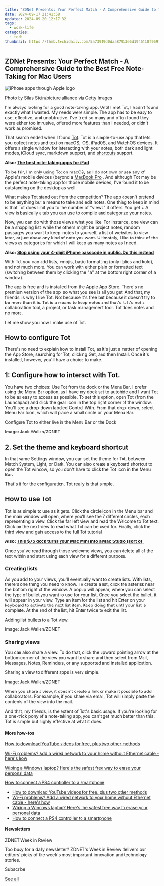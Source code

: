 ```yaml
---
title: "ZDNet Presents: Your Perfect Match - A Comprehensive Guide to the Best Free Note-Taking for Mac Users"
date: 2024-09-17 21:41:58
updated: 2024-09-20 12:17:32
tags:
  - work-life
categories:
  - tech
thumbnail: https://thmb.techidaily.com/5a73949d0daa87913e6d1945410f959f7280334c927e2831d11c0ea0a5297262.jpg
---
```


## ZDNet Presents: Your Perfect Match - A Comprehensive Guide to the Best Free Note-Taking for Mac Users

![iPhone apps through Apple logo](https://www.zdnet.com/a/img/resize/6e2c4753b67b8359e0a1d1e909d00a7156d763ce/2023/03/02/a485d971-c008-4bc5-819a-eff470c8a7cb/gettyimages-1237155252.jpg?auto=webp&width=1280)

Photo by Silas Stein/picture alliance via Getty Images

I'm always looking for a good note-taking app. Until I met Tot, I hadn't found exactly what I wanted. My needs were simple. The app had to be easy to use, effective, and unobtrusive. I've tried so many and often found they were either too intrusive, offered more features than I needed, or didn't work as promised.

That search ended when I found [Tot](https://tot.rocks/). Tot is a simple-to-use app that lets you collect notes and text on macOS, iOS, iPadOS, and WatchOS devices. It offers a single window for interacting with your notes, both dark and light modes, iCloud sync, markdown support, and [shortcuts](https://www.zdnet.com/article/how-to-gain-quick-access-to-google-shortcuts-from-macos/) support.

**Also:** [**The best note-taking apps for iPad**](https://www.zdnet.com/article/best-note-taking-app-for-ipad/)

To be fair, I'm only using Tot on macOS, as I do not own or use any of Apple's mobile devices (beyond a [MacBook Pro](https://www.zdnet.com/article/apple-13-inch-macbook-pro-m2-2022-review/)). And although Tot may be the perfect note-taking app for those mobile devices, I've found it to be outstanding on the desktop as well.

What makes Tot stand out from the competition? The app doesn't pretend to be anything but a means to take and edit notes. One thing to keep in mind is that Tot does limit you to the number of "views" it offers. You get 7\. A view is basically a tab you can use to compile and categorize your notes. 

Now, you can do with those views what you like. For instance, one view can be a shopping list, while the others might be project notes, random passages you want to keep, notes to yourself, a list of websites to view later, or just about any kind of note you want. Ultimately, I like to think of the views as categories for which I will keep as many notes as I need.

**Also:** [**Stop using your 4-digit iPhone passcode in public. Do this instead**](https://www.zdnet.com/article/stop-using-your-4-digit-iphone-passcode-in-public-do-this-instead/)

With Tot you can add lists, emojis, basic formatting (only italics and bold), and not much more. You can work with either plain or formatted text (switching between them by clicking the "a" at the bottom right corner of a window). 

The app is free and is installed from the Apple App Store. There's no premium version of the app, so what you see is all you get. And that, my friends, is why I like Tot. Not because it's free but because it doesn't try to be more than it is. Tot is a means to keep notes and that's it. It's not a collaboration tool, a project, or task management tool. Tot does notes and no more.

Let me show you how I make use of Tot.

## How to configure Tot

There's no need to explain how to install Tot, as it's just a matter of opening the App Store, searching for Tot, clicking Get, and then Install. Once it's installed, however, you'll have a choice to make.

## 1: Configure how to interact with Tot.

You have two choices: Use Tot from the dock or the Menu Bar. I prefer using the Menu Bar option, as I have my dock set to autohide and I want Tot to be as easy to access as possible. To set this option, open Tot (from the Launchpad) and click the gear icon in the top right corner of the window. You'll see a drop-down labeled Control With. From that drop-down, select Menu Bar Icon, which will place a small circle on your Menu Bar.

Configure Tot to either live in the Menu Bar or the Dock

Image: Jack Wallen/ZDNET

## 2\. Set the theme and keyboard shortcut

In that same Settings window, you can set the theme for Tot, between Match System, Light, or Dark. You can also create a keyboard shortcut to open the Tot window, so you don't have to click the Tot icon in the Menu Bar.

That's it for the configuration. Tot really is that simple.

## How to use Tot

Tot is as simple to use as it gets. Click the circle icon in the Menu bar and the main window will open, where you'll see the 7 different circles, each representing a view. Click the far left view and read the Welcome to Tot text. Click on the next view to read what Tot can be used for. Finally, click the third view and gain access to the full Tot tutorial. 

**Also:** [**This $75 dock turns your Mac Mini into a Mac Studio (sort of)**](https://www.zdnet.com/home-and-office/smart-office/this-75-dock-turns-your-mac-mini-into-a-mac-studio-sort-of/)

Once you've read through those welcome views, you can delete all of the text within and start using each view for a different purpose.

### Creating lists

As you add to your views, you'll eventually want to create lists. With lists, there's one thing you need to know. To create a list, click the asterisk near the bottom right of the window. A popup will appear, where you can select the type of bullet you want to use for your list. Once you select the bullet, it will appear in your view. Type an item for the list and hit Enter on your keyboard to activate the next list item. Keep doing that until your list is complete. At the end of the list, hit Enter twice to exit the list.

Adding list bullets to a Tot view.

Image: Jack Wallen/ZDNET

### Sharing views

You can also share a view. To do that, click the upward pointing arrow at the bottom corner of the view you want to share and then select from Mail, Messages, Notes, Reminders, or any supported and installed application.

Sharing a view to different apps is very simple.

Image: Jack Wallen/ZDNET

When you share a view, it doesn't create a link or make it possible to add collaborators. For example, if you share via email, Tot will simply paste the contents of the view into the mail.

And that, my friends, is the extent of Tot's basic usage. If you're looking for a one-trick pony of a note-taking app, you can't get much better than this. Tot is simple but highly effective at what it does.

#### More how-tos

[How to download YouTube videos for free, plus two other methods](https://www.zdnet.com/article/how-to-download-youtube-videos-for-free-plus-two-other-methods/ "How to download YouTube videos for free, plus two other methods")

[Wi-Fi problems? Add a wired network to your home without Ethernet cable - here's how](https://www.zdnet.com/article/wi-fi-problems-how-to-add-a-wired-network-to-your-home-without-ethernet-cable/ "Wi-Fi problems? Add a wired network to your home without Ethernet cable - here's how")

[Wiping a Windows laptop? Here's the safest free way to erase your personal data](https://www.zdnet.com/article/wiping-a-windows-laptop-heres-the-safest-free-way-to-erase-your-personal-data/ "Wiping a Windows laptop? Here's the safest free way to erase your personal data")

[How to connect a PS4 controller to a smartphone](https://www.zdnet.com/article/how-to-connect-a-ps4-controller-to-a-smartphone/ "How to connect a PS4 controller to a smartphone")

* [How to download YouTube videos for free, plus two other methods](https://www.zdnet.com/article/how-to-download-youtube-videos-for-free-plus-two-other-methods/ "How to download YouTube videos for free, plus two other methods")
* [Wi-Fi problems? Add a wired network to your home without Ethernet cable - here's how](https://www.zdnet.com/article/wi-fi-problems-how-to-add-a-wired-network-to-your-home-without-ethernet-cable/ "Wi-Fi problems? Add a wired network to your home without Ethernet cable - here's how")
* [Wiping a Windows laptop? Here's the safest free way to erase your personal data](https://www.zdnet.com/article/wiping-a-windows-laptop-heres-the-safest-free-way-to-erase-your-personal-data/ "Wiping a Windows laptop? Here's the safest free way to erase your personal data")
* [How to connect a PS4 controller to a smartphone](https://www.zdnet.com/article/how-to-connect-a-ps4-controller-to-a-smartphone/ "How to connect a PS4 controller to a smartphone")

#### Newsletters

ZDNET Week in Review

Too busy for a daily newsletter? ZDNET's Week in Review delivers our editors' picks of the week's most important innovation and technology stories.

 Subscribe

[See all](https://www.zdnet.com/newsletters/)

<ins class="adsbygoogle"
     style="display:block"
     data-ad-format="autorelaxed"
     data-ad-client="ca-pub-7571918770474297"
     data-ad-slot="1223367746"></ins>



<ins class="adsbygoogle"
     style="display:block"
     data-ad-client="ca-pub-7571918770474297"
     data-ad-slot="8358498916"
     data-ad-format="auto"
     data-full-width-responsive="true"></ins>
